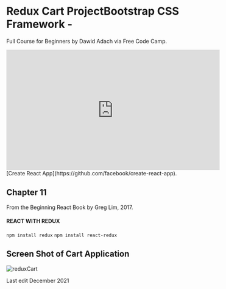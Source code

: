 # Redux Cart ProjectBootstrap CSS Framework - 

Full Course for Beginners by Dawid Adach via Free Code Camp. 
<iframe width="560" height="315" src="https://www.youtube.com/embed/-qfEOE4vtxE" title="YouTube video player" frameborder="0" allow="accelerometer; autoplay; clipboard-write; encrypted-media; gyroscope; picture-in-picture" allowfullscreen></iframe>
[Create React App](https://github.com/facebook/create-react-app).

## Chapter 11 

From the Beginning React Book by Greg Lim, 2017. 

#### REACT WITH REDUX
` npm install redux `
` npm install react-redux `

## Screen Shot of Cart Application

![reduxCart](https://user-images.githubusercontent.com/83961643/144836601-a927e72c-a142-4a57-8d6d-90a3ed09113c.jpeg)

Last edit December 2021
